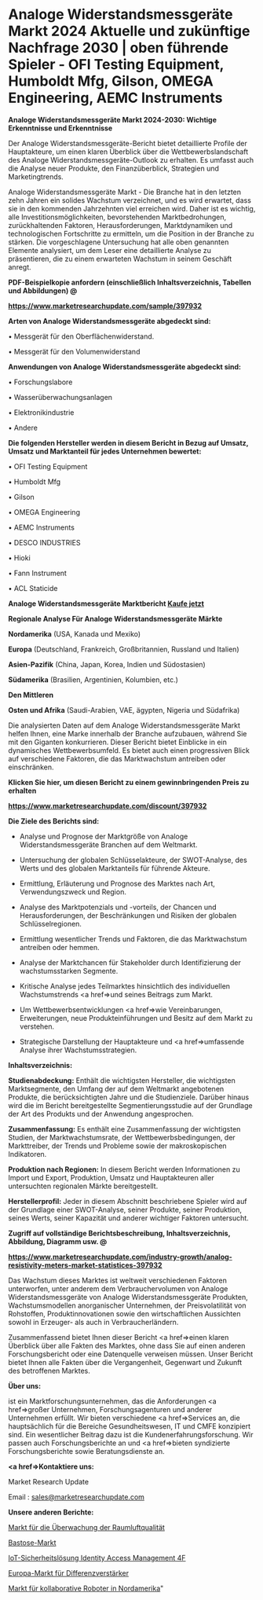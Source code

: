 # Analoge Widerstandsmessgeräte Markt 2024 Aktuelle und zukünftige Nachfrage 2030 | oben führende Spieler - OFI Testing Equipment, Humboldt Mfg, Gilson, OMEGA Engineering, AEMC Instruments

<strong>Analoge Widerstandsmessgeräte Markt 2024-2030: Wichtige Erkenntnisse und Erkenntnisse</strong>

Der Analoge Widerstandsmessgeräte-Bericht bietet detaillierte Profile der Hauptakteure, um einen klaren Überblick über die Wettbewerbslandschaft des Analoge Widerstandsmessgeräte-Outlook zu erhalten. Es umfasst auch die Analyse neuer Produkte, den Finanzüberblick, Strategien und Marketingtrends.

Analoge Widerstandsmessgeräte Markt - Die Branche hat in den letzten zehn Jahren ein solides Wachstum verzeichnet, und es wird erwartet, dass sie in den kommenden Jahrzehnten viel erreichen wird. Daher ist es wichtig, alle Investitionsmöglichkeiten, bevorstehenden Marktbedrohungen, zurückhaltenden Faktoren, Herausforderungen, Marktdynamiken und technologischen Fortschritte zu ermitteln, um die Position in der Branche zu stärken. Die vorgeschlagene Untersuchung hat alle oben genannten Elemente analysiert, um dem Leser eine detaillierte Analyse zu präsentieren, die zu einem erwarteten Wachstum in seinem Geschäft anregt.



<strong><b>PDF-Beispielkopie anfordern (einschließlich Inhaltsverzeichnis, Tabellen und Abbildungen) @ </b></strong>

<strong><a href=https://www.marketresearchupdate.com/sample/397932>

<strong>https://www.marketresearchupdate.com/sample/397932</u></a></strong></strong>



<strong>Arten von Analoge Widerstandsmessgeräte abgedeckt sind:</strong>

• Messgerät für den Oberflächenwiderstand.

• Messgerät für den Volumenwiderstand



<strong>Anwendungen von Analoge Widerstandsmessgeräte abgedeckt sind:</strong>

• Forschungslabore

• Wasserüberwachungsanlagen

• Elektronikindustrie

• Andere



<strong>Die folgenden Hersteller werden in diesem Bericht in Bezug auf Umsatz, Umsatz und Marktanteil für jedes Unternehmen bewertet:</strong>

• OFI Testing Equipment

• Humboldt Mfg

• Gilson

• OMEGA Engineering

• AEMC Instruments

• DESCO INDUSTRIES

• Hioki

• Fann Instrument

• ACL Staticide



<strong>Analoge Widerstandsmessgeräte Marktbericht <a href=https://www.marketresearchupdate.com/buynow/397932>Kaufe jetzt</a></strong>



<strong>Regionale Analyse Für Analoge Widerstandsmessgeräte Märkte</strong>



<strong>Nordamerika</strong> (USA, Kanada und Mexiko)



<strong>Europa</strong> (Deutschland, Frankreich, Großbritannien, Russland und Italien)



<strong>Asien-Pazifik</strong> (China, Japan, Korea, Indien und Südostasien)



<strong>Südamerika</strong> (Brasilien, Argentinien, Kolumbien, etc.)



<strong>Den Mittleren</strong> 

<strong>Osten und Afrika</strong> (Saudi-Arabien, VAE, ägypten, Nigeria und Südafrika)

Die analysierten Daten auf dem Analoge Widerstandsmessgeräte Markt helfen Ihnen, eine Marke innerhalb der Branche aufzubauen, während Sie mit den Giganten konkurrieren. Dieser Bericht bietet Einblicke in ein dynamisches Wettbewerbsumfeld. Es bietet auch einen progressiven Blick auf verschiedene Faktoren, die das Marktwachstum antreiben oder einschränken.



<strong>Klicken Sie hier, um diesen Bericht zu einem gewinnbringenden Preis zu erhalten
</strong>

<strong><a href=https://www.marketresearchupdate.com/discount/397932>https://www.marketresearchupdate.com/discount/397932</b></u></strong></a>



<strong>Die Ziele des Berichts sind:</strong>

- Analyse und Prognose der Marktgröße von Analoge Widerstandsmessgeräte Branchen auf dem Weltmarkt.

- Untersuchung der globalen Schlüsselakteure, der SWOT-Analyse, des Werts und des globalen Marktanteils für führende Akteure.

- Ermittlung, Erläuterung und Prognose des Marktes nach Art, Verwendungszweck und Region.

- Analyse des Marktpotenzials und -vorteils, der Chancen und Herausforderungen, der Beschränkungen und Risiken der globalen Schlüsselregionen.

- Ermittlung wesentlicher Trends und Faktoren, die das Marktwachstum antreiben oder hemmen.

- Analyse der Marktchancen für Stakeholder durch Identifizierung der wachstumsstarken Segmente.

- Kritische Analyse jedes Teilmarktes hinsichtlich des individuellen Wachstumstrends <a href=>und</a> seines Beitrags zum Markt.

- Um Wettbewerbsentwicklungen <a href=>wie</a> Vereinbarungen, Erweiterungen, neue Produkteinführungen und Besitz auf dem Markt zu verstehen.

- Strategische Darstellung der Hauptakteure und <a href=>umfas</a>sende Analyse ihrer Wachstumsstrategien.



<strong>Inhaltsverzeichnis:</strong>



<strong>Studienabdeckung:</strong> Enthält die wichtigsten Hersteller, die wichtigsten Marktsegmente, den Umfang der auf dem Weltmarkt angebotenen Produkte, die berücksichtigten Jahre und die Studienziele. Darüber hinaus wird die im Bericht bereitgestellte Segmentierungsstudie auf der Grundlage der Art des Produkts und der Anwendung angesprochen.



<strong>Zusammenfassung:</strong> Es enthält eine Zusammenfassung der wichtigsten Studien, der Marktwachstumsrate, der Wettbewerbsbedingungen, der Markttreiber, der Trends und Probleme sowie der makroskopischen Indikatoren.



<strong>Produktion nach Regionen:</strong> In diesem Bericht werden Informationen zu Import und Export, Produktion, Umsatz und Hauptakteuren aller untersuchten regionalen Märkte bereitgestellt.



<strong>Herstellerprofil:</strong> Jeder in diesem Abschnitt beschriebene Spieler wird auf der Grundlage einer SWOT-Analyse, seiner Produkte, seiner Produktion, seines Werts, seiner Kapazität und anderer wichtiger Faktoren untersucht.



<strong><b>Zugriff auf vollständige Berichtsbeschreibung, Inhaltsverzeichnis, Abbildung, Diagramm usw. @ </b></strong>

<strong><a href=https://www.marketresearchupdate.com/industry-growth/analog-resistivity-meters-market-statistices-397932>https://www.marketresearchupdate.com/industry-growth/analog-resistivity-meters-market-statistices-397932</a></strong>

Das Wachstum dieses Marktes ist weltweit verschiedenen Faktoren unterworfen, unter anderem dem Verbrauchervolumen von Analoge Widerstandsmessgeräte von Analoge Widerstandsmessgeräte Produkten, Wachstumsmodellen anorganischer Unternehmen, der Preisvolatilität von Rohstoffen, Produktinnovationen sowie den wirtschaftlichen Aussichten sowohl in Erzeuger- als auch in Verbraucherländern.

Zusammenfassend bietet Ihnen dieser Bericht <a href=>einen</a> klaren Überblick über alle Fakten des Marktes, ohne dass Sie auf einen anderen Forschungsbericht oder eine Datenquelle verweisen müssen. Unser Bericht bietet Ihnen alle Fakten über die Vergangenheit, Gegenwart und Zukunft des betroffenen Marktes.



<strong>Über uns:</strong>

 ist ein Marktforschungsunternehmen, das die Anforderungen <a href=>großer</a> Unternehmen, Forschungsagenturen und anderer Unternehmen erfüllt. Wir bieten verschiedene <a href=>Services</a> an, die hauptsächlich für die Bereiche Gesundheitswesen, IT und CMFE konzipiert sind. Ein wesentlicher Beitrag dazu ist die Kundenerfahrungsforschung. Wir passen auch Forschungsberichte an und <a href=>bieten</a> syndizierte Forschungsberichte sowie Beratungsdienste an.



<strong><a href=>Kontaktiere uns:</a></strong>

Market Research Update

Email : sales@marketresearchupdate.com



<strong>Unsere anderen Berichte:</strong>

<a href=https://www.linkedin.com/pulse/indoor-air-quality-monitoring-market-latest-report>Markt für die Überwachung der Raumluftqualität</a>

<a href=https://www.linkedin.com/pulse/bastose-market-sizing-up-anticipating-trends>Bastose-Markt</a>

<a href=https://www.linkedin.com/pulse/iot-security-solution-identity-access-management-4f>IoT-Sicherheitslösung Identity Access Management 4F</a>

<a href=https://www.linkedin.com/pulse/europe-difference-amplifiers-market-overview>Europa-Markt für Differenzverstärker</a>

<a href=https://www.linkedin.com/pulse/north-america-collaborative-robots-market-overview-demand>Markt für kollaborative Roboter in Nordamerika</a>"
